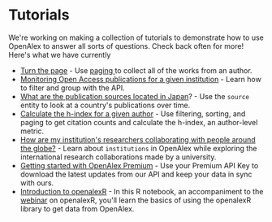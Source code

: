 # Tutorials

We're working on making a collection of tutorials to demonstrate how to use OpenAlex to answer all sorts of questions. Check back often for more! Here's what we have currently

* [Turn the page](https://github.com/ourresearch/openalex-api-tutorials/blob/main/notebooks/getting-started/paging.ipynb) - Use [paging ](../how-to-use-the-api/get-lists-of-entities/paging.md)to collect all of the works from an author.
* [Monitoring Open Access publications for a given institution](https://github.com/ourresearch/openalex-api-tutorials/blob/main/notebooks/institutions/oa-percentage.ipynb) - Learn how to filter and group with the API.
* [What are the publication sources located in Japan](https://github.com/ourresearch/openalex-api-tutorials/blob/main/notebooks/institutions/japan\_sources.ipynb)? - Use the `source` entity to look at a country's publications over time.
* [Calculate the h-index for a given author](https://github.com/ourresearch/openalex-api-tutorials/blob/main/notebooks/authors/hirsch-index.ipynb) - Use filtering, sorting, and paging to get citation counts and calculate the h-index, an author-level metric.
* [How are my institution's researchers collaborating with people around the globe?](https://github.com/ourresearch/openalex-api-tutorials/blob/main/notebooks/institutions/uw-collaborators.ipynb) - Learn about `institutions` in OpenAlex while exploring the international research collaborations made by a university.
* [Getting started with OpenAlex Premium](https://github.com/ourresearch/openalex-api-tutorials/blob/main/notebooks/getting-started/premium.ipynb) - Use your Premium API Key to download the latest updates from our API and keep your data in sync with ours.
* [Introduction to openalexR](https://trangdata.github.io/openalexR-webinar/) - In this R notebook, an accompaniment to the [webinar](https://openalex.org/webinars) on openalexR, you'll learn the basics of using the openalexR library to get data from OpenAlex.